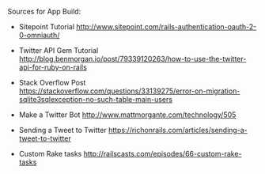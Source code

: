 Sources for App Build:

* Sitepoint Tutorial
http://www.sitepoint.com/rails-authentication-oauth-2-0-omniauth/

* Twitter API Gem Tutorial
http://blog.benmorgan.io/post/79339120263/how-to-use-the-twitter-api-for-ruby-on-rails

* Stack Overflow Post
https://stackoverflow.com/questions/33139275/error-on-migration-sqlite3sqlexception-no-such-table-main-users

* Make a Twitter Bot
http://www.mattmorgante.com/technology/505

* Sending a Tweet to Twitter
https://richonrails.com/articles/sending-a-tweet-to-twitter

* Custom Rake tasks
http://railscasts.com/episodes/66-custom-rake-tasks
